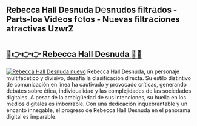 ## Rebecca Hall Desnuda D𝚎sn𝚞dos filtr𝚊dos - Parts-loa Vid𝚎os f𝚘tos - N𝚞evas filtr𝚊ciones atr𝚊ctivas UzwrZ

# <h2><a href="http://mbcex1.tromn.icu/?c=Rebecca+Hall+Desnuda">🔗👉👉👉 Rebecca Hall Desnuda 🔗🔗</a></h2>

[![Rebecca Hall Desnuda nuevo](https://i.imgur.com/pEAQMta.gif)](http://mbcex1.tromn.icu/?c=Rebecca+Hall+Desnuda)
Rebecca Hall Desnuda, un personaje multifacético y divisivo, desafía la clasificación directa. Su estilo distintivo de comunicación en línea ha cautivado y provocado críticas, generando debates sobre ética, individualidad y las complejidades de las sociedades digitales. A pesar de la ambigüedad de sus intenciones, su huella en los medios digitales es imborrable. Con una dedicación inquebrantable y un encanto innegable, el progreso de Rebecca Hall Desnuda en el panorama digital es imparable.
